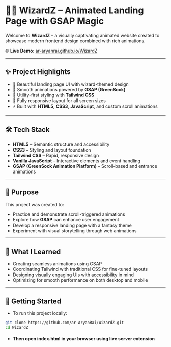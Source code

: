 # 🧙‍♂️ WizardZ – Animated Landing Page with GSAP Magic

Welcome to **WizardZ** – a visually captivating animated website created to showcase modern frontend design combined with rich animations.

🌐 **Live Demo**: [ar-aryanrai.github.io/WizardZ](https://ar-aryanrai.github.io/WizardZ/)

---

## ✨ Project Highlights

- 🎨 Beautiful landing page UI with wizard-themed design
- 🌟 Smooth animations powered by **GSAP (GreenSock)**
- 💨 Utility-first styling with **Tailwind CSS**
- 📱 Fully responsive layout for all screen sizes
- ⚡ Built with **HTML5**, **CSS3**, **JavaScript**, and custom scroll animations

---

## 🛠 Tech Stack

- **HTML5** – Semantic structure and accessibility
- **CSS3** – Styling and layout foundation
- **Tailwind CSS** – Rapid, responsive design
- **Vanilla JavaScript** – Interactive elements and event handling
- **GSAP (GreenSock Animation Platform)** – Scroll-based and entrance animations

---

## 🎯 Purpose

This project was created to:
- Practice and demonstrate scroll-triggered animations
- Explore how **GSAP** can enhance user engagement
- Develop a responsive landing page with a fantasy theme
- Experiment with visual storytelling through web animations

---

## 🧠 What I Learned

- Creating seamless animations using GSAP
- Coordinating Tailwind with traditional CSS for fine-tuned layouts
- Designing visually engaging UIs with accessibility in mind
- Optimizing for smooth performance on both desktop and mobile

---

## 🚀 Getting Started

- To run this project locally:

```bash
git clone https://github.com/ar-AryanRai/WizardZ.git
cd WizardZ
```

- #### Then open index.html in your browser using live server extension
